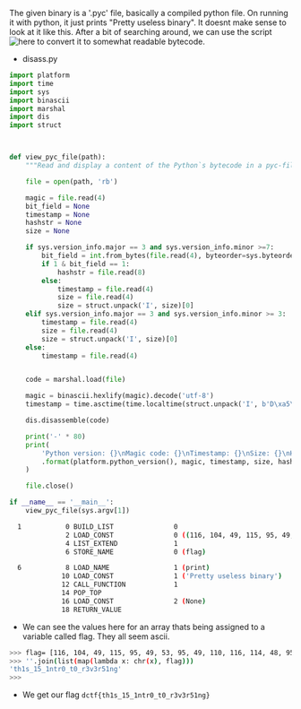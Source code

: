 The given binary is a '.pyc' file, basically a compiled python file. On running
it with python, it just prints "Pretty useless binary". It doesnt make sense to
look at it like this. After a bit of searching around, we can use the script
![here](https://stackoverflow.com/questions/11141387/given-a-python-pyc-file-is-there-a-tool-that-let-me-view-the-bytecode/42720524)
to convert it to somewhat readable bytecode.

- disass.py

```python
import platform
import time
import sys
import binascii
import marshal
import dis
import struct



def view_pyc_file(path):
    """Read and display a content of the Python`s bytecode in a pyc-file."""

    file = open(path, 'rb')

    magic = file.read(4)
    bit_field = None
    timestamp = None
    hashstr = None
    size = None

    if sys.version_info.major == 3 and sys.version_info.minor >=7:
        bit_field = int.from_bytes(file.read(4), byteorder=sys.byteorder)
        if 1 & bit_field == 1:
            hashstr = file.read(8)
        else:
            timestamp = file.read(4)
            size = file.read(4)
            size = struct.unpack('I', size)[0]
    elif sys.version_info.major == 3 and sys.version_info.minor >= 3:
        timestamp = file.read(4)
        size = file.read(4)
        size = struct.unpack('I', size)[0]
    else:
        timestamp = file.read(4)


    code = marshal.load(file)

    magic = binascii.hexlify(magic).decode('utf-8')
    timestamp = time.asctime(time.localtime(struct.unpack('I', b'D\xa5\xc2X')[0]))

    dis.disassemble(code)

    print('-' * 80)
    print(
        'Python version: {}\nMagic code: {}\nTimestamp: {}\nSize: {}\nHash: {}\nBitfield: {}'
        .format(platform.python_version(), magic, timestamp, size, hashstr, bit_field)
    )

    file.close()

if __name__ == '__main__':
    view_pyc_file(sys.argv[1])

```

```bash
  1           0 BUILD_LIST               0
              2 LOAD_CONST               0 ((116, 104, 49, 115, 95, 49, 53, 95, 49, 110, 116, 114, 48, 95, 116, 48, 95, 114, 51, 118, 51, 114, 53, 49, 110, 103))
              4 LIST_EXTEND              1
              6 STORE_NAME               0 (flag)

  6           8 LOAD_NAME                1 (print)
             10 LOAD_CONST               1 ('Pretty useless binary')
             12 CALL_FUNCTION            1
             14 POP_TOP
             16 LOAD_CONST               2 (None)
             18 RETURN_VALUE

```

- We can see the values here for an array thats being assigned to a variable
  called flag. They all seem ascii.

```bash
>>> flag= [116, 104, 49, 115, 95, 49, 53, 95, 49, 110, 116, 114, 48, 95,116, 48, 95, 114, 51, 118, 51, 114, 53, 49, 110, 103]
>>> ''.join(list(map(lambda x: chr(x), flag)))
'th1s_15_1ntr0_t0_r3v3r51ng'
>>>

```

- We get our flag `dctf{th1s_15_1ntr0_t0_r3v3r51ng}`

